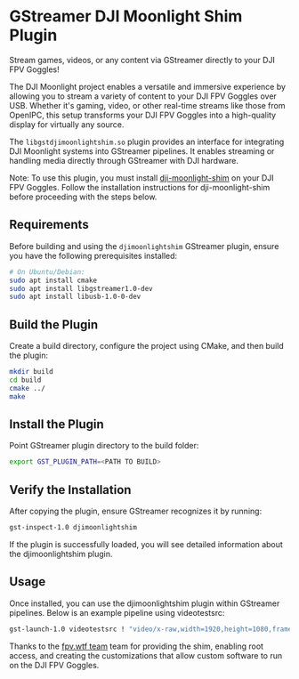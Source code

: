 # GStreamer DJI Moonlight Shim Plugin

Stream games, videos, or any content via GStreamer directly to your DJI FPV Goggles!

The DJI Moonlight project enables a versatile and immersive experience by allowing you to stream a variety of content to your DJI FPV Goggles over USB. Whether it's gaming, video, or other real-time streams like those from OpenIPC, this setup transforms your DJI FPV Goggles into a high-quality display for virtually any source.

The `libgstdjimoonlightshim.so` plugin provides an interface for integrating DJI Moonlight systems into GStreamer pipelines. It enables streaming or handling media directly through GStreamer with DJI hardware.

Note: To use this plugin, you must install [dji-moonlight-shim](https://github.com/fpv-wtf/dji-moonlight-shim) on your DJI FPV Goggles. Follow the installation instructions for dji-moonlight-shim before proceeding with the steps below.

## Requirements
Before building and using the `djimoonlightshim` GStreamer plugin, ensure you have the following prerequisites installed:
```bash
# On Ubuntu/Debian:
sudo apt install cmake
sudo apt install libgstreamer1.0-dev
sudo apt install libusb-1.0-0-dev
```

## Build the Plugin

Create a build directory, configure the project using CMake, and then build the plugin:
```bash
mkdir build
cd build
cmake ../
make
```

## Install the Plugin

Point GStreamer plugin directory to the build folder:
```bash
export GST_PLUGIN_PATH=<PATH TO BUILD>
```


## Verify the Installation

After copying the plugin, ensure GStreamer recognizes it by running:
```bash
gst-inspect-1.0 djimoonlightshim
```
If the plugin is successfully loaded, you will see detailed information about the djimoonlightshim plugin.


## Usage
Once installed, you can use the djimoonlightshim plugin within GStreamer pipelines. Below is an example pipeline using videotestsrc:
```bash
gst-launch-1.0 videotestsrc ! "video/x-raw,width=1920,height=1080,framerate=30/1" ! x264enc ! h264parse ! djimoonlightshimsink
```


Thanks to the [fpv.wtf team](https://github.com/fpv-wtf) team for providing the shim, enabling root access, and creating the customizations that allow custom software to run on the DJI FPV Goggles.
